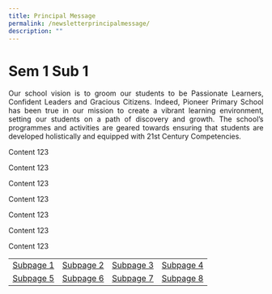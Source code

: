 ```yaml
---
title: Principal Message
permalink: /newsletterprincipalmessage/
description: ""
---
```

# Sem 1 Sub 1
<p align="justify">Our school vision is to groom our students to be Passionate Learners, Confident Leaders and Gracious Citizens. Indeed, Pioneer Primary School has been true in our mission to create a vibrant learning environment, setting our students on a path of discovery and growth. The school’s programmes and activities are geared towards ensuring that students are developed holistically and equipped with 21st Century Competencies.</p>
<p>Content 123</p>
<p>Content 123</p>
<p>Content 123</p>
<p>Content 123</p>
<p>Content 123</p>
<p>Content 123</p>
<p>Content 123</p>
<table style="width: 100%;">
<tbody>
<tr>
<td style="text-align: center;"><a href="/newsletter2023sem1sub1">Subpage 1</a></td>
<td style="text-align: center;"><a href="/newsletter2023sem1sub2">Subpage 2</a></td>
<td style="text-align: center;"><a href="/newsletter2023sem1sub3">Subpage 3</a></td>
<td style="text-align: center;"><a href="/newsletter2023sem1sub4">Subpage 4</a></td>
</tr>
<tr>
<td style="text-align: center;"><a href="/newsletter2023sem1sub5">Subpage 5</a></td>
<td style="text-align: center;"><a href="/newsletter2023sem1sub6">Subpage 6</a></td>
<td style="text-align: center;"><a href="/newsletter2023sem1sub7">Subpage 7</a></td>
<td style="text-align: center;"><a href="/newsletter2023sem1sub8">Subpage 8</a></td>
</tr>
</tbody>
</table>